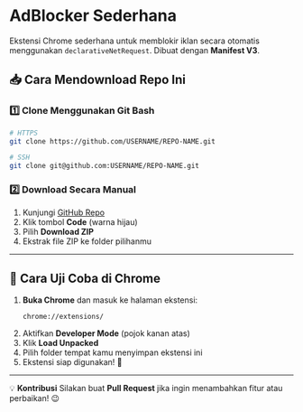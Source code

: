 # AdBlocker Sederhana

Ekstensi Chrome sederhana untuk memblokir iklan secara otomatis menggunakan `declarativeNetRequest`. Dibuat dengan **Manifest V3**.

## 📥 Cara Mendownload Repo Ini

### 1️⃣ Clone Menggunakan Git Bash
```sh
# HTTPS
git clone https://github.com/USERNAME/REPO-NAME.git

# SSH
git clone git@github.com:USERNAME/REPO-NAME.git
```

### 2️⃣ Download Secara Manual
1. Kunjungi [GitHub Repo](https://github.com/Farewellez/SimpleAds-Blocker)
2. Klik tombol **Code** (warna hijau)
3. Pilih **Download ZIP**
4. Ekstrak file ZIP ke folder pilihanmu

---

## 🚀 Cara Uji Coba di Chrome

1. **Buka Chrome** dan masuk ke halaman ekstensi:
   ```
   chrome://extensions/
   ```
2. Aktifkan **Developer Mode** (pojok kanan atas)
3. Klik **Load Unpacked**
4. Pilih folder tempat kamu menyimpan ekstensi ini
5. Ekstensi siap digunakan! 🎉

---

💡 **Kontribusi**
Silakan buat **Pull Request** jika ingin menambahkan fitur atau perbaikan! 😉
